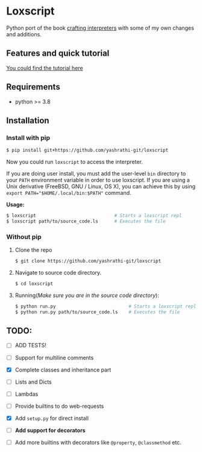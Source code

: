 # Loxscript
Python port of the book [crafting interpreters](http://craftinginterpreters.com/)
with some of my own changes and additions.

## Features and quick tutorial
[You could find the tutorial here](https://github.com/yashrathi-git/loxscript/blob/main/snippets.md)

## Requirements
* python >= 3.8

## Installation
### Install with pip

```sh
$ pip install git+https://github.com/yashrathi-git/loxscript
```
Now you could run `loxscript` to access the interpreter.

If you are doing user install, you must add the user-level `bin` directory to your `PATH` environment variable in order to use loxscript. If you are using a Unix derivative (FreeBSD, GNU / Linux, OS X), you can achieve this by using `export PATH="$HOME/.local/bin:$PATH"` command.

**Usage:**
```sh
$ loxscript                             # Starts a loxscript repl
$ loxscript path/to/source_code.ls      # Executes the file
```
### Without pip
1. Clone the repo
    ```sh
    $ git clone https://github.com/yashrathi-git/loxscript
    ```
2. Navigate to source code directory.
    ```sh
    $ cd loxscript
    ```
3. Running(*Make sure you are in the source code directory*):
    ```sh
    $ python run.py                           # Starts a loxscript repl
    $ python run.py path/to/source_code.ls    # Executes the file
    ```

## TODO:
- [ ] ADD TESTS!
- [ ] Support for multiline comments
- [x] Complete classes and inheritance part
- [ ] Lists and Dicts
- [ ] Lambdas
- [ ] Provide builtins to do web-requests
- [x] Add `setup.py` for direct install
- [ ] **Add support for decorators**
- [ ] Add more builtins with decorators like `@property`, `@classmethod` etc.

